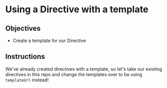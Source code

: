 # Using a Directive with a template

## Objectives

- Create a template for our Directive

## Instructions

We've already created directives with a template, so let's take our existing directives in this repo and change the templates over to be using `templateUrl` instead!

